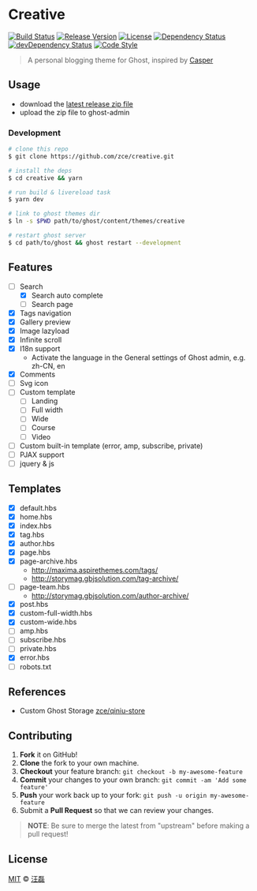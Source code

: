 # Creative

[![Build Status][travis-image]][travis-url]
[![Release Version][version-image]][version-url]
[![License][license-image]][license-url]
[![Dependency Status][dependency-image]][dependency-url]
[![devDependency Status][devdependency-image]][devdependency-url]
[![Code Style][style-image]][style-url]

> A personal blogging theme for Ghost, inspired by [Casper](https://github.com/TryGhost/Casper)

## Usage

- download the [latest release zip file](https://github.com/zce/creative/releases/latest)
- upload the zip file to ghost-admin

### Development

```sh
# clone this repo
$ git clone https://github.com/zce/creative.git

# install the deps
$ cd creative && yarn

# run build & livereload task
$ yarn dev

# link to ghost themes dir
$ ln -s $PWD path/to/ghost/content/themes/creative

# restart ghost server
$ cd path/to/ghost && ghost restart --development
```

## Features

- [ ] Search
  + [x] Search auto complete
  + [ ] Search page
- [x] Tags navigation
- [x] Gallery preview
- [x] Image lazyload
- [x] Infinite scroll
- [x] I18n support
  + Activate the language in the General settings of Ghost admin, e.g. zh-CN, en
- [x] Comments
- [ ] Svg icon
- [ ] Custom template
  + [ ] Landing
  + [ ] Full width
  + [ ] Wide
  + [ ] Course
  + [ ] Video
- [ ] Custom built-in template (error, amp, subscribe, private)
- [ ] PJAX support
- [ ] jquery & js

## Templates

- [x] default.hbs
- [x] home.hbs
- [x] index.hbs
- [x] tag.hbs
- [x] author.hbs
- [x] page.hbs
- [x] page-archive.hbs
  + http://maxima.aspirethemes.com/tags/
  + http://storymag.gbjsolution.com/tag-archive/
- [ ] page-team.hbs
  + http://storymag.gbjsolution.com/author-archive/
- [x] post.hbs
- [x] custom-full-width.hbs
- [x] custom-wide.hbs
- [ ] amp.hbs
- [ ] subscribe.hbs
- [ ] private.hbs
- [x] error.hbs
- [ ] robots.txt

## References

- Custom Ghost Storage [zce/qiniu-store](https://github.com/zce/qiniu-store)

## Contributing

1. **Fork** it on GitHub!
2. **Clone** the fork to your own machine.
3. **Checkout** your feature branch: `git checkout -b my-awesome-feature`
4. **Commit** your changes to your own branch: `git commit -am 'Add some feature'`
5. **Push** your work back up to your fork: `git push -u origin my-awesome-feature`
6. Submit a **Pull Request** so that we can review your changes.

> **NOTE**: Be sure to merge the latest from "upstream" before making a pull request!

## License

[MIT](LICENSE) &copy; [汪磊](https://zce.me)



[travis-image]: https://img.shields.io/travis/zce/creative.svg
[travis-url]: https://travis-ci.org/zce/creative
[version-image]: https://img.shields.io/github/package-json/v/zce/creative.svg
[version-url]: https://github.com/zce/creative/releases
[license-image]: https://img.shields.io/github/license/zce/creative.svg
[license-url]: https://github.com/zce/creative/blob/master/LICENSE
[dependency-image]: https://img.shields.io/david/zce/creative.svg
[dependency-url]: https://david-dm.org/zce/creative
[devdependency-image]: https://img.shields.io/david/dev/zce/creative.svg
[devdependency-url]: https://david-dm.org/zce/creative?type=dev
[style-image]: https://img.shields.io/badge/code_style-standard-brightgreen.svg
[style-url]: http://standardjs.com

<!--

- current: 8e865b797b24ee8115a6238d637815a4a68edeae
https://github.com/TryGhost/Casper/compare/8e865b797b24ee8115a6238d637815a4a68edeae...master
- current: 8a9efb5ef1b2caeaf4d09621490359dfc0646024
https://github.com/TryGhost/Casper/compare/8a9efb5ef1b2caeaf4d09621490359dfc0646024...master
- current: f695d69aeb6443c3d063d71557529d992ee7ca52
https://github.com/TryGhost/Casper/compare/f695d69aeb6443c3d063d71557529d992ee7ca52...master

{{!-- &laquo; Bad value cleartype for attribute http-equiv on element meta. &raquo; --}}
{{!-- <meta http-equiv="cleartype" content="on" /> --}}

-->
